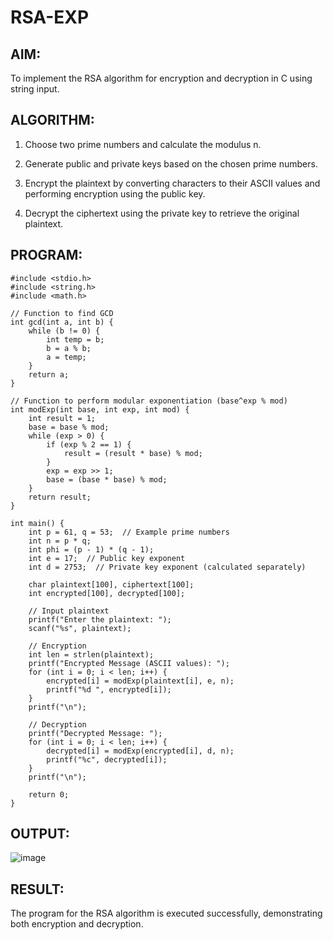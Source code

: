 # RSA-EXP

## AIM: 
To implement the RSA algorithm for encryption and decryption in C using string input.

## ALGORITHM:

1. Choose two prime numbers and calculate the modulus n.

2. Generate public and private keys based on the chosen prime numbers.

3. Encrypt the plaintext by converting characters to their ASCII values and performing encryption using the public key.

4. Decrypt the ciphertext using the private key to retrieve the original plaintext.


## PROGRAM:
```
#include <stdio.h>
#include <string.h>
#include <math.h>

// Function to find GCD
int gcd(int a, int b) {
    while (b != 0) {
        int temp = b;
        b = a % b;
        a = temp;
    }
    return a;
}

// Function to perform modular exponentiation (base^exp % mod)
int modExp(int base, int exp, int mod) {
    int result = 1;
    base = base % mod;
    while (exp > 0) {
        if (exp % 2 == 1) {
            result = (result * base) % mod;
        }
        exp = exp >> 1;
        base = (base * base) % mod;
    }
    return result;
}

int main() {
    int p = 61, q = 53;  // Example prime numbers
    int n = p * q;
    int phi = (p - 1) * (q - 1);
    int e = 17;  // Public key exponent
    int d = 2753;  // Private key exponent (calculated separately)

    char plaintext[100], ciphertext[100];
    int encrypted[100], decrypted[100];

    // Input plaintext
    printf("Enter the plaintext: ");
    scanf("%s", plaintext);

    // Encryption
    int len = strlen(plaintext);
    printf("Encrypted Message (ASCII values): ");
    for (int i = 0; i < len; i++) {
        encrypted[i] = modExp(plaintext[i], e, n);
        printf("%d ", encrypted[i]);
    }
    printf("\n");

    // Decryption
    printf("Decrypted Message: ");
    for (int i = 0; i < len; i++) {
        decrypted[i] = modExp(encrypted[i], d, n);
        printf("%c", decrypted[i]);
    }
    printf("\n");

    return 0;
}

```
## OUTPUT:
![image](https://github.com/user-attachments/assets/97150353-194f-452e-a6c0-eba18efb8a10)

## RESULT:
The program for the RSA algorithm is executed successfully, demonstrating both encryption and decryption.



